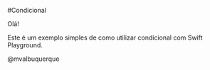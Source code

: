 #Condicional 

Olá!

Este é um exemplo simples de como utilizar condicional com Swift Playground.

@mvalbuquerque


